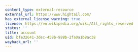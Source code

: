 ```yaml
---
content_type: external-resource
external_url: https://www.hightail.com/
has_external_license_warning: true
license: https://en.wikipedia.org/wiki/All_rights_reserved
status: ''
title: account
uid: bfe32641-3dec-458b-988b-2fa0a1b8ac38
wayback_url: ''
---
```

